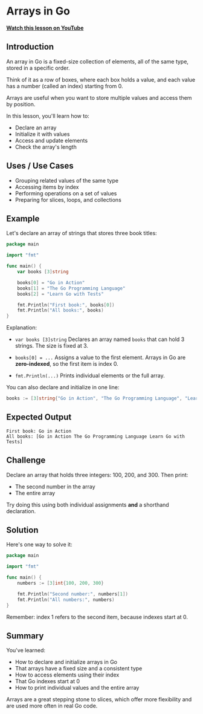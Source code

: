 # Arrays in Go

**[Watch this lesson on YouTube](https://youtube.com/watch?v=VIDEO_ID)**

## Introduction

An array in Go is a fixed-size collection of elements, all of the same type, stored in a specific order.

Think of it as a row of boxes, where each box holds a value, and each value has a number (called an index) starting from 0.

Arrays are useful when you want to store multiple values and access them by position.

In this lesson, you'll learn how to:

* Declare an array
* Initialize it with values
* Access and update elements
* Check the array's length

## Uses / Use Cases

* Grouping related values of the same type
* Accessing items by index
* Performing operations on a set of values
* Preparing for slices, loops, and collections

## Example

Let's declare an array of strings that stores three book titles:

```go
package main

import "fmt"

func main() {
    var books [3]string

    books[0] = "Go in Action"
    books[1] = "The Go Programming Language"
    books[2] = "Learn Go with Tests"

    fmt.Println("First book:", books[0])
    fmt.Println("All books:", books)
}
```

Explanation:

* `var books [3]string`
  Declares an array named `books` that can hold 3 strings. The size is fixed at 3.

* `books[0] = ...`
  Assigns a value to the first element. Arrays in Go are **zero-indexed**, so the first item is index 0.

* `fmt.Println(...)`
  Prints individual elements or the full array.

You can also declare and initialize in one line:

```go
books := [3]string{"Go in Action", "The Go Programming Language", "Learn Go with Tests"}
```

## Expected Output

```
First book: Go in Action
All books: [Go in Action The Go Programming Language Learn Go with Tests]
```

## Challenge

Declare an array that holds three integers: 100, 200, and 300.
Then print:

* The second number in the array
* The entire array

Try doing this using both individual assignments **and** a shorthand declaration.

## Solution

Here's one way to solve it:

```go
package main

import "fmt"

func main() {
    numbers := [3]int{100, 200, 300}

    fmt.Println("Second number:", numbers[1])
    fmt.Println("All numbers:", numbers)
}
```

Remember: index 1 refers to the second item, because indexes start at 0.

## Summary

You've learned:

* How to declare and initialize arrays in Go
* That arrays have a fixed size and a consistent type
* How to access elements using their index
* That Go indexes start at 0
* How to print individual values and the entire array

Arrays are a great stepping stone to slices, which offer more flexibility and are used more often in real Go code.

